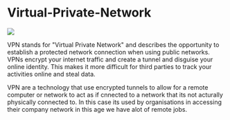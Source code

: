 # Virtual-Private-Network

![](https://techgenix.com/tgwordpress/wp-content/uploads/2022/12/2-17-1536x864.png)


VPN stands for "Virtual Private Network" and describes the opportunity to establish a protected network connection when using public networks. VPNs encrypt your internet traffic and create a tunnel and disguise your online identity. This makes it more difficult for third parties to track your activities online and steal data.

VPN are a technology that use encrypted tunnels to allow for a remote computer or network to act as if cnnected to a network that its not acturally physically connected to. In this case its used by organisations in accessing their company network in this age we have alot of remote jobs.


